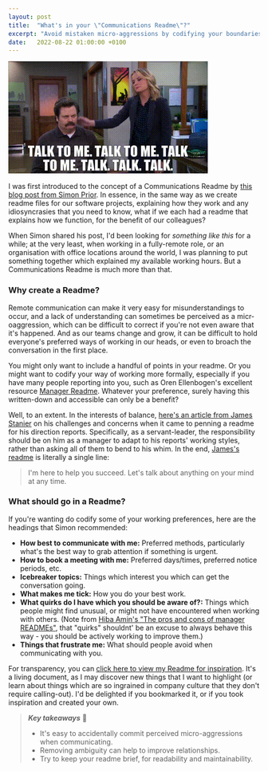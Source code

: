 ```yaml
---
layout: post
title:  "What's in your \"Communications Readme\"?"
excerpt: "Avoid mistaken micro-aggressions by codifying your boundaries."
date:   2022-08-22 01:00:00 +0100
---
```


![Parks and Recreation - Talk to me. Talk to me. Talk to me.](/assets/img/parks-and-recreation-talk-to-me.gif)

I was first introduced to the concept of a Communications Readme by [this blog post from Simon Prior](https://simon-prior.uk/2021/07/05/introducing-the-communications-readme/). In essence, in the same way as we create readme files for our software projects, explaining how they work and any idiosyncrasies that you need to know, what if we each had a readme that explains how we function, for the benefit of our colleagues?

When Simon shared his post, I'd been looking for _something like this_ for a while; at the very least, when working in a fully-remote role, or an organisation with office locations around the world, I was planning to put something together which explained my available working hours. But a Communications Readme is much more than that.

### Why create a Readme?

Remote communication can make it very easy for misunderstandings to occur, and a lack of understanding can sometimes be perceived as a micr-oaggression, which can be difficult to correct if you're not even aware that it's happened. And as our teams change and grow, it can be difficult to hold everyone's preferred ways of working in our heads, or even to broach the conversation in the first place.

You might only want to include a handful of points in your readme. Or you might want to codify your way of working more formally, especially if you have many people reporting into you, such as Oren Ellenbogen's excellent resource [Manager Readme](https://managerreadme.com/). Whatever your preference, surely having this written-down and accessible can only be a benefit?

Well, to an extent. In the interests of balance, [here's an article from James Stanier](https://www.theengineeringmanager.com/growth/why-i-couldnt-write-a-manager-readme/) on his challenges and concerns when it came to penning a readme for his direction reports. Specifically, as a servant-leader, the responsibility should be on him as a manager to adapt to his reports' working styles, rather than asking all of them to bend to his whim. In the end, [James's readme](https://github.com/jstanier/manager-README/blob/master/README.md) is literally a single line:

> I'm here to help you succeed. Let's talk about anything on your mind at any time.

### What should go in a Readme?

If you're wanting do codify some of your working preferences, here are the headings that Simon recommended:

* **How best to communicate with me:** Preferred methods, particularly what's the best way to grab attention if something is urgent.
* **How to book a meeting with me:** Preferred days/times, preferred notice periods, etc.
* **Icebreaker topics:** Things which interest you which can get the conversation going.
* **What makes me tick:** How you do your best work.
* **What quirks do I have which you should be aware of?:** Things which people might find unusual, or might not have encountered when working with others. (Note from [Hiba Amin's "The pros and cons of manager READMEs"](https://hypercontext.com/blog/communication/manager-readme), that "quirks" shouldnt' be an excuse to always behave this way - you should be actively working to improve them.)
* **Things that frustrate me:** What should people avoid when communicating with you.

For transparency, you can [click here to view my Readme for inspiration](https://github.com/neilstudd/neilstudd/blob/main/CommunicationsReadme.md). It's a living document, as I may discover new things that I want to highlight (or learn about things which are so ingrained in company culture that they don't require calling-out). I'd be delighted if you bookmarked it, or if you took inspiration and created your own.

> **_Key takeaways_** 📝  
> * It's easy to accidentally commit perceived micro-aggressions when communicating.
> * Removing ambiguity can help to improve relationships.
> * Try to keep your readme brief, for readability and maintainability.